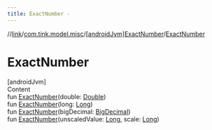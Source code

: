 ```yaml
---
title: ExactNumber -
---
```

//[link](../../index.md)/[com.tink.model.misc](../index.md)/[[androidJvm]ExactNumber](index.md)/[ExactNumber](-exact-number.md)



# ExactNumber  
[androidJvm]  
Content  
fun [ExactNumber](-exact-number.md)(double: [Double](https://kotlinlang.org/api/latest/jvm/stdlib/kotlin/-double/index.html))  
fun [ExactNumber](-exact-number.md)(long: [Long](https://kotlinlang.org/api/latest/jvm/stdlib/kotlin/-long/index.html))  
fun [ExactNumber](-exact-number.md)(bigDecimal: [BigDecimal](https://developer.android.com/reference/kotlin/java/math/BigDecimal.html))  
fun [ExactNumber](-exact-number.md)(unscaledValue: [Long](https://kotlinlang.org/api/latest/jvm/stdlib/kotlin/-long/index.html), scale: [Long](https://kotlinlang.org/api/latest/jvm/stdlib/kotlin/-long/index.html))  



